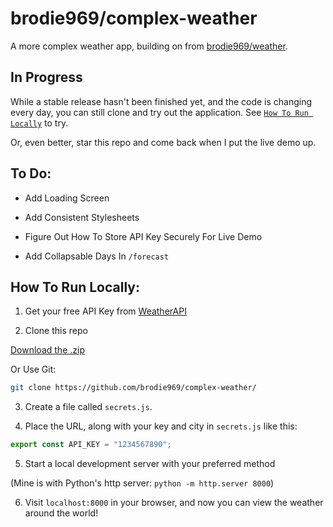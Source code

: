 # brodie969/complex-weather

A more complex weather app, building on from [brodie969/weather](https://github.com/brodie969/weather).

## In Progress

While a stable release hasn't been finished yet, and the code is changing every day, you can still clone and try out the application. See [`How To Run Locally`](#how-to-run-locally) to try.

Or, even better, star this repo and come back when I put the live demo up.

## To Do:

- Add Loading Screen

- Add Consistent Stylesheets

- Figure Out How To Store API Key Securely For Live Demo

- Add Collapsable Days In `/forecast`

## How To Run Locally:

1. Get your free API Key from [WeatherAPI](https://www.weatherapi.com)

2. Clone this repo

[Download the .zip](https://github.com/brodie969/complex-weather/archive/refs/heads/main.zip)

Or Use Git:
```bash
git clone https://github.com/brodie969/complex-weather/
```

3. Create a file called `secrets.js`.

4. Place the URL, along with your key and city in `secrets.js` like this:

```javascript
export const API_KEY = "1234567890";
```

5. Start a local development server with your preferred method

(Mine is with Python's http server: `python -m http.server 8000`)

6. Visit `localhost:8000` in your browser, and now you can view the weather around the world!

